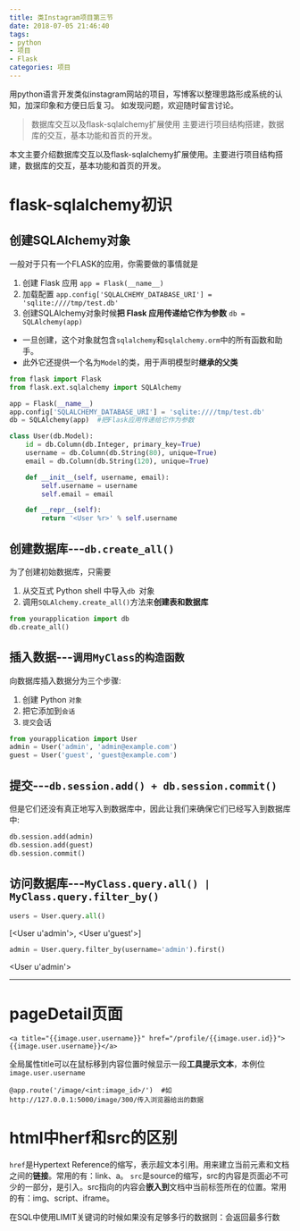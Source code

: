 ```yaml
---
title: 类Instagram项目第三节
date: 2018-07-05 21:46:40
tags:
- python
- 项目
- Flask
categories: 项目
---
```

用python语言开发类似instagram网站的项目，写博客以整理思路形成系统的认知，加深印象和方便日后复习。
如发现问题，欢迎随时留言讨论。
> 数据库交互以及flask-sqlalchemy扩展使用
主要进行项目结构搭建，数据库的交互，基本功能和首页的开发。

本文主要介绍数据库交互以及flask-sqlalchemy扩展使用。主要进行项目结构搭建，数据库的交互，基本功能和首页的开发。

<!-- more -->

# flask-sqlalchemy初识

## 创建SQLAlchemy对象

一般对于只有一个FLASK的应用，你需要做的事情就是
1. 创建 Flask 应用
`app = Flask(__name__)`
2. 加载配置
`app.config['SQLALCHEMY_DATABASE_URI'] = 'sqlite:////tmp/test.db'`
3. 创建SQLAlchemy对象时候**把 Flask 应用传递给它作为参数**
`db = SQLAlchemy(app)`

- 一旦创建，这个对象就包含`sqlalchemy`和`sqlalchemy.orm`中的所有函数和助手。
- 此外它还提供一个名为`Model`的类，用于声明模型时**继承的父类**

```python
from flask import Flask
from flask.ext.sqlalchemy import SQLAlchemy

app = Flask(__name__)
app.config['SQLALCHEMY_DATABASE_URI'] = 'sqlite:////tmp/test.db'
db = SQLAlchemy(app)  #把Flask应用传递给它作为参数

class User(db.Model):
    id = db.Column(db.Integer, primary_key=True)
    username = db.Column(db.String(80), unique=True)
    email = db.Column(db.String(120), unique=True)

    def __init__(self, username, email):
        self.username = username
        self.email = email

    def __repr__(self):
        return '<User %r>' % self.username
```

## 创建数据库---`db.create_all()`
为了创建初始数据库，只需要
1. 从交互式 Python shell 中导入`db `对象
2. 调用`SQLAlchemy.create_all()`方法来**创建表和数据库**

```python
from yourapplication import db
db.create_all()
```

## 插入数据---`调用MyClass的构造函数`
向数据库插入数据分为三个步骤:

1. 创建 Python `对象`
2. 把它添加到`会话`
3. `提交`会话

```python
from yourapplication import User
admin = User('admin', 'admin@example.com')
guest = User('guest', 'guest@example.com')
```

## 提交---`db.session.add() + db.session.commit()`
但是它们还没有真正地写入到数据库中，因此让我们来确保它们已经写入到数据库中:

```python
db.session.add(admin)
db.session.add(guest)
db.session.commit()
```

## 访问数据库---`MyClass.query.all() | MyClass.query.filter_by()`

```python
users = User.query.all()
```

[<User u'admin'>, <User u'guest'>]

```python
admin = User.query.filter_by(username='admin').first()
```
<User u'admin'>



---
# pageDetail页面

```
<a title="{{image.user.username}}" href="/profile/{{image.user.id}}">
{{image.user.username}}</a>
```

全局属性title可以在鼠标移到内容位置时候显示一段**工具提示文本**，本例位`image.user.username`

```
@app.route('/image/<int:image_id>/')  #如http://127.0.0.1:5000/image/300/传入浏览器给出的数据
```

# html中herf和src的区别
`href`是Hypertext Reference的缩写，表示超文本引用。用来建立当前元素和文档之间的**链接**。常用的有：link、a。
`src`是source的缩写，src的内容是页面必不可少的一部分，是引入。src指向的内容会**嵌入到**文档中当前标签所在的位置。常用的有：img、script、iframe。



在SQL中使用LIMIT关键词的时候如果没有足够多行的数据则：会返回最多行数